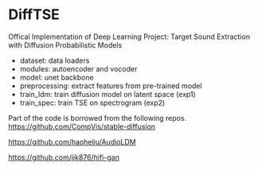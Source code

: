 # DiffTSE
Offical Implementation of Deep Learning Project: Target Sound Extraction with Diffusion Probabilistic Models

- dataset: data loaders
- modules: autoencoder and vocoder
- model: unet backbone
- preprocessing: extract features from pre-trained model
- train_ldm: train diffusion model on latent space (exp1)
- train_spec: train TSE on spectrogram (exp2)

Part of the code is borrowed from the following repos.
https://github.com/CompVis/stable-diffusion

https://github.com/haoheliu/AudioLDM

https://github.com/jik876/hifi-gan
